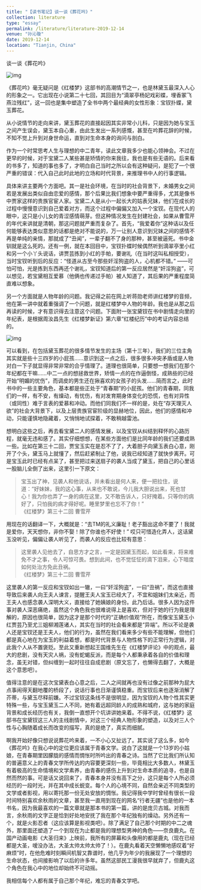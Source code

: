```yaml
---
title: "【读书笔记】谈一谈《葬花吟》"
collection: literature
type: "essay"
permalink: /literature/literature-2019-12-14
venue: "孙沁璇"
date: 2019-12-14
location: "Tianjin, China"
---
```


谈一谈《葬花吟》

![img](https://sunqinxuan.github.io/images/literature-2019-12-14-img1.webp)

《葬花吟》毫无疑问是《红楼梦》这部书的高潮情节之一，也是林黛玉最深入人心的形象之一。它出现在小说第二十七回，其回目为“滴翠亭杨妃戏彩蝶，埋香冢飞燕泣残红”，这一回也是集中塑造了全书中两个最经典的女性形象：宝钗扑蝶，黛玉葬花。

从小说情节的走向来讲，黛玉葬花的直接起因其实非常小儿科，只是因为她与宝玉之间产生误会，黛玉本自心重，由此生发出一系列感慨，甚至在吟葬花辞的时候，不知不觉上升到对身世命运，直到对生命本身的询问与剖白。

作为一个时常思考人生与理想的中二青年，读此文章我多少也能心领神会。不过在更早的时候，对于宝黛二人某些甚是矫情的你来我往，我也是有些无语的。后来看的书多了，知道的事也多了，才明白自己当时之所以会有这种疑问，是犯了一个很严重的错误：代入自己此时此地的立场和时代背景，来推理书中人的行事逻辑。

具体来讲主要两个方面吧。其一是社会环境，在当时的社会背景下，未婚男女之间若是发展出类似自由恋爱的感情，那个后果比我们想象中要严重得多，尤其是像书中贾家这样的贵族官宦人家。宝黛二人是从小一起长大的姑表兄妹，他们在成长的过程中慢慢意识到自己爱着对方，而这个过程中偏偏又加入一个宝钗。在现代人的眼中，这只是小儿女的青涩感情萌芽。但这种情况发生在封建社会，如果从曹雪芹的年代来讲就是清朝，那这问题就严重而复杂了。首先，“我爱着你”这种话以及任何能够表达类似意思的话都是绝对不能说的，万一让别人意识到兄妹之间的感情不再是单纯的亲情，那就成了“丑闻”，一辈子翻不了身的那种，甚至被逼死。书中金钏就是这么死的。还有一例，就在本回目中，宝钗扑蝶时候偶然听到滴翠亭里小红和另一个小丫头说话，讲贾芸拣到小红的手帕，要谢礼（在当时这叫私相授受），当时宝钗听到后的反应：“怪道从古至今那些奸淫狗盗的人，心机都不错。” ——可怕可怕，光是拣到东西再还个谢礼，宝钗知道后的第一反应居然是“奸淫狗盗”，可以想见，若宝黛相互爱慕（他俩也传递过手帕）被人知道了，其后果的严重程度简直难以想象。

另一个方面就是人物年龄的问题。我记得之前在网上听蒋勋老师讲红楼梦的音频，他在第一讲中就着重强调了一个问题，就是红楼梦中人物的年龄。我也是从那之后再读的时候，才有意识得去注意这个问题。下面附一张宝黛钗在书中剧情走向里的年纪表，是根据周汝昌先生《红楼梦新证》第六章“红楼纪历”中的考证内容总结的。

![img](https://sunqinxuan.github.io/images/literature-2019-12-14-img2.webp)

可以看到，在包括黛玉葬花的很多情节发生的主场（第十三年），我们的三位主角其实就是些十三四岁的小屁孩……意识到这一点之后，很多很多冲突矛盾或是人物对白一下子就显得非常非常的合乎情理了。道理也很简单，只要想一想我们在那个年纪都在干嘛……中二一点的想拯救世界，矫情一点的在作逼倒怪，成熟些的已经开始“明媚的忧伤”，而调皮的男生还在揪喜欢的女孩子的头发……简而言之，此时书中的一些主要角色，基本都是些正处于“青春期”的小屁孩。他们的青春期，同我们的一样，有不安，有燥动，有忧伤，有对发育期身体变化的恐慌，也有对异性（或同性）难于言表的爱慕和冲动。而他们同我们不一样的是，处在“存天理灭人欲”的社会大背景下，以及上层贵族官宦阶级的显赫地位，因此，他们的感情和冲动，只能谨慎地隐藏着，又悄悄地试探着，不敢稍越雷池。

想明白这些之后，再去看宝黛二人的感情发展，以及宝钗从纠结到释怀的心路历程，就毫无违和感了。其实仔细想想，在某些方面他们是比同年龄的我们还要成熟一些。比如在第三十二回，贾宝玉实在是忍不了了，大着胆子向黛玉表白心意，刚开了个头，黛玉马上就懂了，然后赶紧制止了他，说我已经知道了就快步离开。可是宝玉此时已经有点呆了，甚至把过来送扇子的袭人当成了黛玉，把自己的心里话一股脑儿全倒了出来，这里引一下原文：

>宝玉出了神，见袭人和他说话，并未看出是何人来，便一把拉住，说道：“好妹妹，我的这心事，从来也不敢说，今儿我大胆说出来，死也甘心！我为你也弄了一身的病在这里，又不敢告诉人，只好掩着。只等你的病好了，只怕我的病才得好呢。睡里梦里也忘不了你！”<br>
《红楼梦》第三十二回 曹雪芹

用现在的话翻译一下，大概就是：“去TM的礼义廉耻！老子豁出这命不要了！我就是爱你，天天想你，非你不娶！除了你谁也不好使！” 哎只可惜造化弄人，这话黛玉没听见，偏偏让袭人听见了，而袭人的反应也比较有意思：

>这里袭人见他去了，自思方才之言，一定是因黛玉而起，如此看来，将来难免不才之事，令人可惊可畏。想到此间，也不觉怔怔的滴下泪来，心下暗度如何处治方免此丑祸。<br>
《红楼梦》第三十二回 曹雪芹

这里袭人的第一反应和宝钗如出一辙，一曰“奸淫狗盗”，一曰“丑祸”，而这也直接导致后来袭人向王夫人谏言，提醒王夫人宝玉已经大了，不宜和姐妹们太亲近，而王夫人也感念袭人深明大义，直接给了她姨娘的身份。此乃后话。很多人因为这件事对袭人深恶痛绝，虽然这个角色我也很难说得上是喜欢，但对于她的行为我是理解的，原因也很简单，因为这才是那个时代的“正确价值观”所在，而像宝玉黛玉小红贾芸乃至尤三姐柳湘莲诸人，其实在当时的社会看来都是“异端”。所以不论是袭人还是宝钗还是王夫人，他们的行为，虽然在我们看来多少有些不能理解，但他们都是真心地在为宝玉的利益着想，都是时代背景与人物性格下的正常行为逻辑，对此我个人从不置褒贬。至此又重新想起王国维先生在《红楼梦评论》中的观点，最大的悲剧，没有天灾人祸，没有蛇蝎反派，而是每个人都秉承着各自的价值和理念，虽无对错，但纠缠到一起时往往自成悲剧（原文忘了，也懒得去翻了，大概是这个意思吧）。

值得注意的是在这次宝黛表白心意之后，二人之间就再也没有过像之前那种为屁大点事闹得天翻地覆的桥段了，说话行事也日渐谨慎稳重。而宝钗后来也逐渐消解了芥蒂，与黛玉尽释前嫌。不过宝钗这条线不是很明显，因为宝钗的人物个性其实更特殊一些，与宝玉黛玉二人不同，她有着远超同龄人的成熟和城府，这与她的家庭背景和成长经历也有关，我倒一直想开个坑讲讲她来着。不得不说，《红楼梦》这部书在宝黛钗这三人的主线剧情中，对这三个经典人物形象的塑造，以及对三人个性与心胸随着成长而改变的描写，真的是绝了，真实而细腻。

啊我开始好像只想说说葬花吟来着，一不小心又扯远了。其实说了这么多，如今《葬花吟》在我心中的定位更应该属于青春文学。说白了这就是一个13岁的小姑娘，在青春期里因朦胧的感情而惆怅时所吟出的青春之诗。当然了它比我们所认知的普遍意义上的青春文学所传达的内容要更深刻一些，毕竟相比大多数人，林黛玉有着极高的生命情境和文学素养，由青春的感伤上升到对生命本质的追寻，也是自然而然的事。可是话又说回来了，青春本身并没有高下之分，这只是每个人所必须经历的一段时光，并在其中成长蜕变。每个人的心境不同，自然会亲近不同类型的文学或者影视，用以寄托那一份无处安放的惆怅。我记得我中学时曾经有很长一段时间特别喜欢余秋雨的文章，甚至我一直用到现在的网名“行者无疆”也是他的一本书名，因为我最喜欢的一篇文章就是那本书的第一篇，讲的是庞贝古城。对我而言，余秋雨的文字正是恰到好处地安抚了我在那个年纪独有的燥动。另外还有一个，就是火影忍者（这应该算是影视类吧）。除了满足了自己那个时期的中二之魂外，那里面还塑造了一个到现在为止都是我的理想型男神的角色——奈良鹿丸。在国产动画电影《大圣归来》上映前，我所有的屏幕和头像用的都是鹿丸（现在已经都是大圣，嗳没办法，大圣太帅太帅太帅了！）。在鹿丸看着天空懒懒地感叹着“好麻烦”时，在他危难时刻瞬间机智又靠谱时，他几乎为年少的我展现了一个理想的生命状态，也间接影响了以后的许多年。虽然这部民工漫我很早就弃了，但鹿丸这个角色在我心中的地位却始终不可动摇。

我相信每个人都有属于自己那个年纪，难忘的青春文学吧。